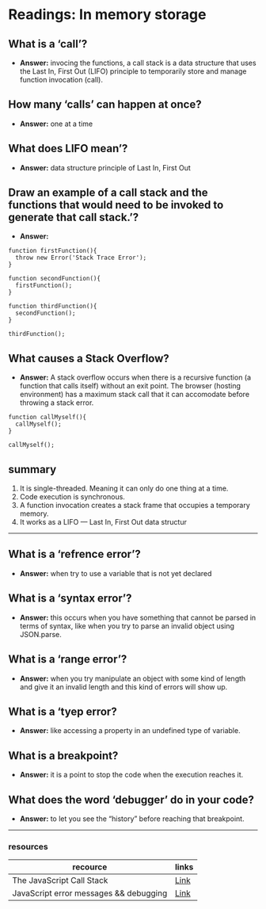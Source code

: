 # Readings: In memory storage

## **What is a ‘call’?**

* **Answer:** invocing the functions, a call stack is a data structure that uses the Last In, First Out (LIFO) principle to temporarily store and manage function invocation (call).

## **How many ‘calls’ can happen at once?**

* **Answer:** one at a time

## **What does LIFO mean’?**

* **Answer:**  data structure principle of Last In, First Out

## **Draw an example of a call stack and the functions that would need to be invoked to generate that call stack.’?**

* **Answer:**

```
function firstFunction(){
  throw new Error('Stack Trace Error');
}

function secondFunction(){
  firstFunction();
}

function thirdFunction(){
  secondFunction();
}

thirdFunction();
```

## **What causes a Stack Overflow?**

* **Answer:**
A stack overflow occurs when there is a recursive function (a function that calls itself) without an exit point. The browser (hosting environment) has a maximum stack call that it can accomodate before throwing a stack error.

```
function callMyself(){
  callMyself();
}

callMyself();

```

## **summary**

1. It is single-threaded. Meaning it can only do one thing at a time.
2. Code execution is synchronous.
3. A function invocation creates a stack frame that occupies a temporary memory.
4. It works as a LIFO — Last In, First Out data structur

-----

## **What is a ‘refrence error’?**

* **Answer:** when try to use a variable that is not yet declared

## **What is a ‘syntax error’?**

* **Answer:** this occurs when you have something that cannot be parsed in terms of syntax, like when you try to parse an invalid object using JSON.parse.

## **What is a ‘range error’?**

* **Answer:** when you try  manipulate an object with some kind of length and give it an invalid length and this kind of errors will show up.

## **What is a ‘tyep error?**

* **Answer:** like accessing a property in an undefined type of variable.

## **What is a breakpoint?**

* **Answer:** it is a point to stop the code when the execution reaches it.

## **What does the word ‘debugger’ do in your code?**

* **Answer:** to let you see the “history” before reaching that breakpoint.

------

### **resources**

recource      | links
------------- | -------------
The JavaScript Call Stack   | [Link](https://www.freecodecamp.org/news/understanding-the-javascript-call-stack-861e41ae61d4/)
JavaScript error messages && debugging  | [Link](https://medium.com/javascript-scene/master-the-javascript-interview-what-is-a-pure-function-d1c076bec976)
